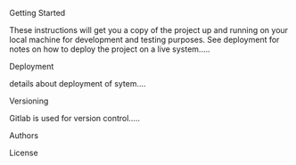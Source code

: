 Getting Started

These instructions will get you a copy of the project up and running on your local machine for development and testing purposes. See deployment for notes on how to deploy the project on a live system.....

Deployment

details about deployment of sytem....

Versioning

Gitlab is used for version control.....

Authors

License


